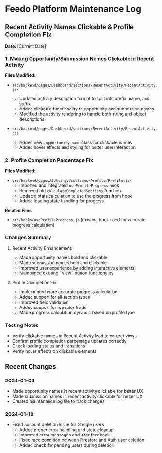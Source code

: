 # Feedo Platform Maintenance Log

## Recent Activity Names Clickable & Profile Completion Fix
**Date:** [Current Date]

### 1. Making Opportunity/Submission Names Clickable in Recent Activity
**Files Modified:**
- `src/backend/pages/Dashboard/sections/RecentActivity/RecentActivity.jsx`
  - Updated activity description format to split into prefix, name, and suffix
  - Added clickable functionality to opportunity and submission names
  - Modified the activity rendering to handle both string and object descriptions

- `src/backend/pages/Dashboard/sections/RecentActivity/RecentActivity.css`
  - Added new `.opportunity-name` class for clickable names
  - Added hover effects and styling for better user interaction

### 2. Profile Completion Percentage Fix
**Files Modified:**
- `src/backend/pages/Settings/sections/Profile/Profile.jsx`
  - Imported and integrated `useProfileProgress` hook
  - Removed old `calculateCompletedSections` function
  - Updated stats calculation to use the progress from hook
  - Added loading state handling for progress

**Related Files:**
- `src/hooks/useProfileProgress.js` (existing hook used for accurate progress calculation)

### Changes Summary
1. Recent Activity Enhancement:
   - Made opportunity names bold and clickable
   - Made submission names bold and clickable
   - Improved user experience by adding interactive elements
   - Maintained existing "View" button functionality

2. Profile Completion Fix:
   - Implemented more accurate progress calculation
   - Added support for all section types
   - Improved field validation
   - Added support for repeater fields
   - Made progress calculation dynamic based on profile type

### Testing Notes
- Verify clickable names in Recent Activity lead to correct views
- Confirm profile completion percentage updates correctly
- Check loading states and transitions
- Verify hover effects on clickable elements 

## Recent Changes

### 2024-01-09
- Made opportunity names in recent activity clickable for better UX
- Made submission names in recent activity clickable for better UX
- Created maintenance log file to track changes

### 2024-01-10
- Fixed account deletion issue for Google users
  - Added proper error handling and state cleanup
  - Improved error messages and user feedback
  - Fixed race condition between Firestore and Auth user deletion
  - Added check for pending users during deletion